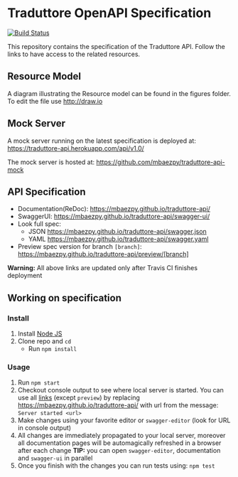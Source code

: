 # Traduttore OpenAPI Specification
[![Build Status](https://travis-ci.org/mbaezpy/traduttore-api.svg?branch=master)](https://travis-ci.org/mbaezpy/traduttore-api)

This repository contains the specification of the Traduttore API.
Follow the links to have access to the related resources.

## Resource Model 
A diagram illustrating the Resource model can be found in the figures folder.
To edit the file use http://draw.io


## Mock Server
A mock server running on the latest specification is deployed at:
https://traduttore-api.herokuapp.com/api/v1.0/

The mock server is hosted at: https://github.com/mbaezpy/traduttore-api-mock

## API Specification

- Documentation(ReDoc): https://mbaezpy.github.io/traduttore-api/
- SwaggerUI: https://mbaezpy.github.io/traduttore-api/swagger-ui/
- Look full spec:
    + JSON https://mbaezpy.github.io/traduttore-api/swagger.json
    + YAML https://mbaezpy.github.io/traduttore-api/swagger.yaml
- Preview spec version for branch `[branch]`: https://mbaezpy.github.io/traduttore-api/preview/[branch]

**Warning:** All above links are updated only after Travis CI finishes deployment

## Working on specification
### Install

1. Install [Node JS](https://nodejs.org/)
2. Clone repo and `cd`
    + Run `npm install`

### Usage

1. Run `npm start`
2. Checkout console output to see where local server is started. You can use all [links](#links) (except `preview`) by replacing https://mbaezpy.github.io/traduttore-api/ with url from the message: `Server started <url>`
3. Make changes using your favorite editor or `swagger-editor` (look for URL in console output)
4. All changes are immediately propagated to your local server, moreover all documentation pages will be automagically refreshed in a browser after each change
**TIP:** you can open `swagger-editor`, documentation and `swagger-ui` in parallel
5. Once you finish with the changes you can run tests using: `npm test`
